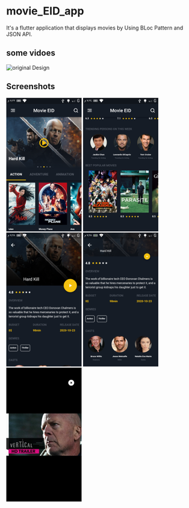 # movie_EID_app

It's a flutter application that displays movies by Using BLoc Pattern and JSON API.

## some vidoes
<!-- record_1 -->
![original Design](https://github.com/ahmedeidd/Movie-EID-/blob/main/screenshots/record_1.gif "Design")


## Screenshots

<img src="screenshots/screenshot_1.png" width="200"> 

<img src="screenshots/screenshot_2.png" width="200"> 
 
<img src="screenshots/screenshot_3.png" width="200">  

<img src="screenshots/screenshot_4.png" width="200">  

<img src="screenshots/screenshot_5.png" width="200">   
